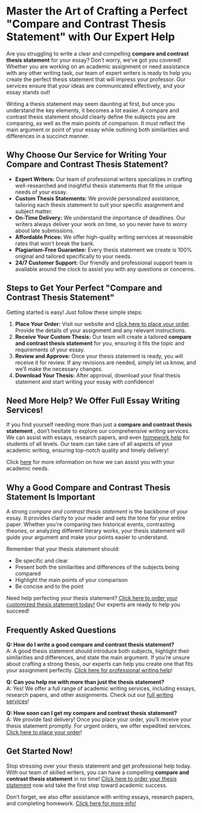 # Master the Art of Crafting a Perfect "Compare and Contrast Thesis Statement" with Our Expert Help

Are you struggling to write a clear and compelling **compare and contrast thesis statement** for your essay? Don’t worry, we’ve got you covered! Whether you are working on an academic assignment or need assistance with any other writing task, our team of expert writers is ready to help you create the perfect thesis statement that will impress your professor. Our services ensure that your ideas are communicated effectively, and your essay stands out!

Writing a thesis statement may seem daunting at first, but once you understand the key elements, it becomes a lot easier. A compare and contrast thesis statement should clearly define the subjects you are comparing, as well as the main points of comparison. It must reflect the main argument or point of your essay while outlining both similarities and differences in a succinct manner.

## Why Choose Our Service for Writing Your Compare and Contrast Thesis Statement?

- **Expert Writers:** Our team of professional writers specializes in crafting well-researched and insightful thesis statements that fit the unique needs of your essay.
- **Custom Thesis Statements:** We provide personalized assistance, tailoring each thesis statement to suit your specific assignment and subject matter.
- **On-Time Delivery:** We understand the importance of deadlines. Our writers always deliver your work on time, so you never have to worry about late submissions.
- **Affordable Prices:** We offer high-quality writing services at reasonable rates that won't break the bank.
- **Plagiarism-Free Guarantee:** Every thesis statement we create is 100% original and tailored specifically to your needs.
- **24/7 Customer Support:** Our friendly and professional support team is available around the clock to assist you with any questions or concerns.

## Steps to Get Your Perfect "Compare and Contrast Thesis Statement"

Getting started is easy! Just follow these simple steps:

1. **Place Your Order:** Visit our website and [click here to place your order](https://tinyurl.com/topessay?keyword=compare+and+contrast+thesis+statements). Provide the details of your assignment and any relevant instructions.
2. **Receive Your Custom Thesis:** Our team will create a tailored **compare and contrast thesis statement** for you, ensuring it fits the topic and requirements of your essay.
3. **Review and Approve:** Once your thesis statement is ready, you will receive it for review. If any revisions are needed, simply let us know, and we’ll make the necessary changes.
4. **Download Your Thesis:** After approval, download your final thesis statement and start writing your essay with confidence!

## Need More Help? We Offer Full Essay Writing Services!

If you find yourself needing more than just a **compare and contrast thesis statement** , don’t hesitate to explore our comprehensive writing services. We can assist with essays, research papers, and even [homework help](https://tinyurl.com/topessay?keyword=compare+and+contrast+thesis+statements) for students of all levels. Our team can take care of all aspects of your academic writing, ensuring top-notch quality and timely delivery!

Click [here](https://tinyurl.com/topessay?keyword=compare+and+contrast+thesis+statements) for more information on how we can assist you with your academic needs.

## Why a Good Compare and Contrast Thesis Statement Is Important

A strong _compare and contrast thesis statement_ is the backbone of your essay. It provides clarity to your reader and sets the tone for your entire paper. Whether you're comparing two historical events, contrasting theories, or analyzing different literary works, your thesis statement will guide your argument and make your points easier to understand.

Remember that your thesis statement should:

- Be specific and clear
- Present both the similarities and differences of the subjects being compared
- Highlight the main points of your comparison
- Be concise and to the point

Need help perfecting your thesis statement? [Click here to order your customized thesis statement today!](https://tinyurl.com/topessay?keyword=compare+and+contrast+thesis+statements) Our experts are ready to help you succeed!

## Frequently Asked Questions

**Q: How do I write a good compare and contrast thesis statement?**  
A: A good thesis statement should introduce both subjects, highlight their similarities and differences, and state the main argument. If you’re unsure about crafting a strong thesis, our experts can help you create one that fits your assignment perfectly. [Click here for professional writing help](https://tinyurl.com/topessay?keyword=compare+and+contrast+thesis+statements)!

**Q: Can you help me with more than just the thesis statement?**  
A: Yes! We offer a full range of academic writing services, including essays, research papers, and other assignments. Check out our [full writing services](https://tinyurl.com/topessay?keyword=compare+and+contrast+thesis+statements)!

**Q: How soon can I get my compare and contrast thesis statement?**  
A: We provide fast delivery! Once you place your order, you’ll receive your thesis statement promptly. For urgent orders, we offer expedited services. [Click here to place your order](https://tinyurl.com/topessay?keyword=compare+and+contrast+thesis+statements)!

## Get Started Now!

Stop stressing over your thesis statement and get professional help today. With our team of skilled writers, you can have a compelling **compare and contrast thesis statement** in no time! [Click here to order your thesis statement](https://tinyurl.com/topessay?keyword=compare+and+contrast+thesis+statements) now and take the first step toward academic success.

Don’t forget, we also offer assistance with writing essays, research papers, and completing homework. [Click here for more info!](https://tinyurl.com/topessay?keyword=compare+and+contrast+thesis+statements)
